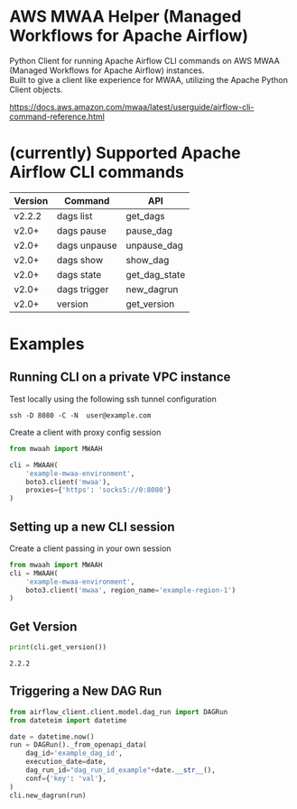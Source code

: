 # AWS MWAA Helper (Managed Workflows for Apache Airflow)
Python Client for running Apache Airflow CLI commands on AWS MWAA (Managed Workflows for Apache Airflow) instances.  
Built to give a client like experience for MWAA, utilizing the Apache Python Client objects.

https://docs.aws.amazon.com/mwaa/latest/userguide/airflow-cli-command-reference.html

# (currently) Supported Apache Airflow CLI commands
| Version | Command                  | API         | 
|---------|--------------------------|-------------|
| v2.2.2  | dags list                | get_dags    |
| v2.0+   | dags pause               | pause_dag   |
| v2.0+   | dags unpause             | unpause_dag |
| v2.0+   | dags show                | show_dag    |
| v2.0+   | dags state               | get_dag_state|
| v2.0+   | dags trigger             | new_dagrun  |
| v2.0+   | version                  | get_version |


# Examples
## Running CLI on a private VPC instance
Test locally using the following ssh tunnel configuration  
```shell
ssh -D 8080 -C -N  user@example.com
```
Create a client with proxy config session  
```python
from mwaah import MWAAH

cli = MWAAH(
    'example-mwaa-environment',
    boto3.client('mwaa'),
    proxies={'https': 'socks5://0:8080'}
)
```

## Setting up a new CLI session
Create a client passing in your own session  
```python
from mwaah import MWAAH
cli = MWAAH(
    'example-mwaa-environment',
    boto3.client('mwaa', region_name='example-region-1')
)
```

## Get Version
```python
print(cli.get_version())
```
```
2.2.2
```

## Triggering a New DAG Run
```python
from airflow_client.client.model.dag_run import DAGRun
from dateteim import datetime

date = datetime.now()
run = DAGRun()._from_openapi_data(
    dag_id='example_dag_id',
    execution_date=date,
    dag_run_id="dag_run_id_example"+date.__str__(),
    conf={'key': 'val'},
)
cli.new_dagrun(run)
```
